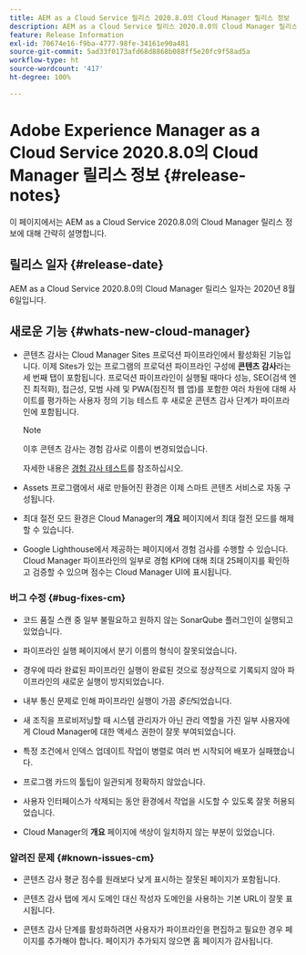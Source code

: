```yaml
---
title: AEM as a Cloud Service 릴리스 2020.8.0의 Cloud Manager 릴리스 정보
description: AEM as a Cloud Service 릴리스 2020.8.0의 Cloud Manager 릴리스 정보
feature: Release Information
exl-id: 70674e16-f9ba-4777-98fe-34161e90a481
source-git-commit: 5ad33f0173afd68d8868b088ff5e20fc9f58ad5a
workflow-type: ht
source-wordcount: '417'
ht-degree: 100%

---
```


# Adobe Experience Manager as a Cloud Service 2020.8.0의 Cloud Manager 릴리스 정보 {#release-notes}

이 페이지에서는 AEM as a Cloud Service 2020.8.0의 Cloud Manager 릴리스 정보에 대해 간략히 설명합니다.

## 릴리스 일자 {#release-date}

AEM as a Cloud Service 2020.8.0의 Cloud Manager 릴리스 일자는 2020년 8월 6일입니다.

## 새로운 기능 {#whats-new-cloud-manager}

* 콘텐츠 감사는 Cloud Manager Sites 프로덕션 파이프라인에서 활성화된 기능입니다. 이제 Sites가 있는 프로그램의 프로덕션 파이프라인 구성에 **콘텐츠 감사**&#x200B;라는 세 번째 탭이 포함됩니다. 프로덕션 파이프라인이 실행될 때마다 성능, SEO(검색 엔진 최적화), 접근성, 모범 사례 및 PWA(점진적 웹 앱)를 포함한 여러 차원에 대해 사이트를 평가하는 사용자 정의 기능 테스트 후 새로운 콘텐츠 감사 단계가 파이프라인에 포함됩니다.


  >[!NOTE]
  >이후 콘텐츠 감사는 경험 감사로 이름이 변경되었습니다.

  자세한 내용은 [경험 감사 테스트](/help/implementing/cloud-manager/experience-audit-testing.md)를 참조하십시오.

* Assets 프로그램에서 새로 만들어진 환경은 이제 스마트 콘텐츠 서비스로 자동 구성됩니다.

* 최대 절전 모드 환경은 Cloud Manager의 **개요** 페이지에서 최대 절전 모드를 해제할 수 있습니다.

* Google Lighthouse에서 제공하는 페이지에서 경험 검사를 수행할 수 있습니다. Cloud Manager 파이프라인의 일부로 경험 KPI에 대해 최대 25페이지를 확인하고 검증할 수 있으며 점수는 Cloud Manager UI에 표시됩니다.

### 버그 수정 {#bug-fixes-cm}

* 코드 품질 스캔 중 일부 불필요하고 원하지 않는 SonarQube 플러그인이 실행되고 있었습니다.

* 파이프라인 실행 페이지에서 분기 이름의 형식이 잘못되었습니다.

* 경우에 따라 완료된 파이프라인 실행이 완료된 것으로 정상적으로 기록되지 않아 파이프라인의 새로운 실행이 방지되었습니다.

* 내부 통신 문제로 인해 파이프라인 실행이 가끔 *중단*&#x200B;되었습니다.

* 새 조직을 프로비저닝할 때 시스템 관리자가 아닌 관리 역할을 가진 일부 사용자에게 Cloud Manager에 대한 액세스 권한이 잘못 부여되었습니다.

* 특정 조건에서 인덱스 업데이트 작업이 병렬로 여러 번 시작되어 배포가 실패했습니다.

* 프로그램 카드의 툴팁이 일관되게 정확하지 않았습니다.

* 사용자 인터페이스가 삭제되는 동안 환경에서 작업을 시도할 수 있도록 잘못 허용되었습니다.

* Cloud Manager의 **개요** 페이지에 색상이 일치하지 않는 부분이 있었습니다.

### 알려진 문제 {#known-issues-cm}

* 콘텐츠 감사 평균 점수를 원래보다 낮게 표시하는 잘못된 페이지가 포함됩니다.

* 콘텐츠 감사 탭에 게시 도메인 대신 작성자 도메인을 사용하는 기본 URL이 잘못 표시됩니다.

* 콘텐츠 감사 단계를 활성화하려면 사용자가 파이프라인을 편집하고 필요한 경우 페이지를 추가해야 합니다. 페이지가 추가되지 않으면 홈 페이지가 감사됩니다.
